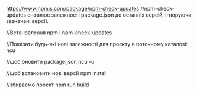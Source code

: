 https://www.npmjs.com/package/npm-check-updates
//npm-check-updates оновлює залежності package.json до останніх версій, ігноруючи зазначені версії.

//Встановлення
npm i npm-check-updates

//Показати будь-які нові залежності для проекту в поточному каталозі:
ncu

//щоб оновити package.json
ncu -u

//щоб встановити нові версії
npm install





//збираємо проект
npm run build
